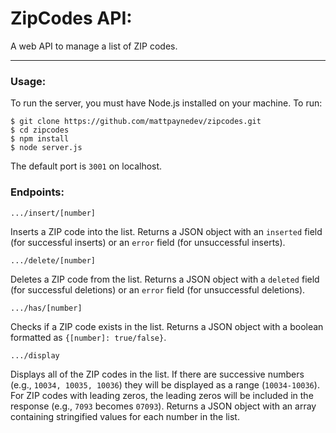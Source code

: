 # ZipCodes API:

A web API to manage a list of ZIP codes. 

---

### Usage:

To run the server, you must have Node.js installed on your machine. To run:

```
$ git clone https://github.com/mattpaynedev/zipcodes.git
$ cd zipcodes
$ npm install
$ node server.js
```

The default port is `3001` on localhost.

### Endpoints:

`.../insert/[number]`

Inserts a ZIP code into the list. 
Returns a JSON object with an `inserted` field (for successful inserts) or an `error` field (for unsuccessful inserts).


`.../delete/[number]`

Deletes a ZIP code from the list. 
Returns a JSON object with a `deleted` field (for successful deletions) or an `error` field (for unsuccessful deletions).


`.../has/[number]`

Checks if a ZIP code exists in the list. 
Returns a JSON object with a boolean formatted as `{[number]: true/false}`.


`.../display`

Displays all of the ZIP codes in the list. 
If there are successive numbers (e.g., `10034, 10035, 10036`) they will be displayed as a range (`10034-10036`).
For ZIP codes with leading zeros, the leading zeros will be included in the response (e.g., `7093` becomes `07093`).
Returns a JSON object with an array containing stringified values for each number in the list.
